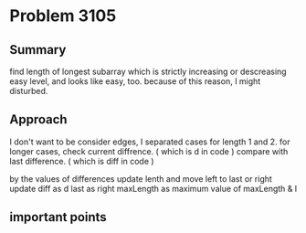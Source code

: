 # Problem 3105
## Summary
find length of longest subarray which is strictly increasing or descreasing
easy level, and looks like easy, too.
because of this reason, I might disturbed.

## Approach
I don't want to be consider edges, I separated cases for length 1 and 2.
for longer cases,
check current diffrence. ( which is d in code )
compare with last difference. ( which is diff in code )

by the values of differences update lenth and move left to last or right
update diff as d
last as right
maxLength as maximum value of maxLength & l

## important points

